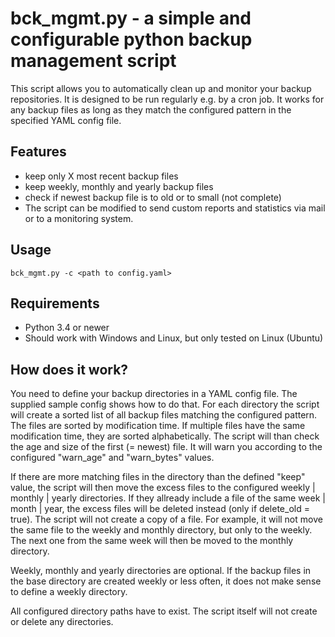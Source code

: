 # bck_mgmt.py - a simple and configurable python backup management script

This script allows you to automatically clean up and monitor your backup repositories. It is designed to be run regularly e.g. by a cron job. It works for any backup files as long as they match the configured pattern in the specified YAML config file.

## Features
 - keep only X most recent backup files
 - keep weekly, monthly and yearly backup files
 - check if newest backup file is to old or to small (not complete)
 - The script can be modified to send custom reports and statistics via mail or to a monitoring system.
 
## Usage
`bck_mgmt.py -c <path to config.yaml>`

## Requirements
 - Python 3.4 or newer
 - Should work with Windows and Linux, but only tested on Linux (Ubuntu)

## How does it work?
You need to define your backup directories in a YAML config file. The supplied sample config shows how to do that. For each directory the script will create a sorted list of all backup files matching the configured pattern. The files are sorted by modification time. If multiple files have the same modification time, they are sorted alphabetically. The script will than check the age and size of the first (= newest) file. It will warn you according to the configured "warn_age" and "warn_bytes" values.

If there are more matching files in the directory than the defined "keep" value, the script will then move the excess files to the configured weekly | monthly | yearly directories. If they allready include a file of the same week | month | year, the excess files will be deleted instead (only if delete_old = true). 
The script will not create a copy of a file. For example, it will not move the same file to the weekly and monthly directory, but only to the weekly. The next one from the same week will then be moved to the monthly directory.
 
Weekly, monthly and yearly directories are optional. If the backup files in the base directory are created weekly or less often, it does not make sense to define a weekly directory.
 
All configured directory paths have to exist. The script itself will not create or delete any directories.
